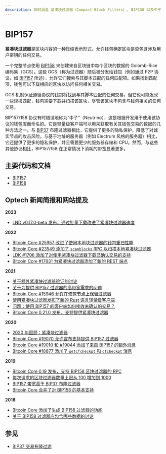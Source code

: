 ```yaml
---
description: 同时涵盖 紧凑块过滤器（Compact Block Filters）, BIP158 以及中子协议（Neutrino Protocol）
---
```


# BIP157

**紧凑块过滤器**是区块内容的一种压缩表示形式，允许钱包确定区块是否包含涉及用户密钥的任何交易。

一个完整节点使用 [BIP158](https://github.com/bitcoin/bips/blob/master/bip-0158.mediawiki) 来创建来自区块链中每个区块的数据的 Golomb-Rice 编码集（GCS）。这些 GCS（称为过滤器）随后被分发给钱包（例如通过 P2P 协议，如 [BIP157](https://github.com/bitcoin/bips/blob/master/bip-0157.mediawiki) 所述），允许它们搜索与其脚本匹配的任何匹配项。如果找到匹配项，钱包可以下载相应的区块以访问任何相关交易。

GCS 机制保证遵循协议的钱包将找到与其脚本匹配的任何交易，但它也可能发现一些误报匹配，钱包需要下载并扫描该区块，尽管该区块不包含与钱包相关的任何交易。

BIP157/158 协议有时错误地称为“中子”（Neutrino），这是根据开发用于使用该协议的钱包库而命名的。它是轻量级客户端可以用来获取有关其钱包交易的数据的几种方法之一。与 [BIP37](https://github.com/bitcoin/bips/blob/master/bip-0037.mediawiki) 布隆过滤器相比，它提供了更多的隐私保护，降低了对诚实节点的攻击风险。与基于地址的服务器（例如 Electrum 风格的服务器）相比，它还提供了更多的隐私保护，并且需要更少的服务器存储和 CPU。然而，与这些其他协议相比，BIP157/158 在正常情况下消耗的带宽显著更多。

## 主要代码和文档

* [BIP157](https://github.com/bitcoin/bips/blob/master/bip-0157.mediawiki)
* [BIP158](https://github.com/bitcoin/bips/blob/master/bip-0158.mediawiki)

## Optech 新闻简报和网站提及

**2023**

* [LND v0.17.0-beta 发布，通过批量下载改进了紧凑块过滤器速度](https://bitcoinops.org/en/newsletters/2023/10/04/#lnd-v0-17-0-beta)

**2022**

* [Bitcoin Core #25957 改进了使用本地块过滤器的钱包重扫性能](https://bitcoinops.org/en/newsletters/2022/11/02/#bitcoin-core-25957)
* [Bitcoin Core #23549 添加了 `scanblocks` RPC 以扫描本地紧凑块过滤器](https://bitcoinops.org/en/newsletters/2022/10/19/#bitcoin-core-23549)
* [LDK #1706 添加了对使用紧凑块过滤器下载已确认交易的支持](https://bitcoinops.org/en/newsletters/2022/09/21/#ldk-1706)
* [Bitcoin Core #17631 为紧凑块过滤器添加了新的 REST 端点](https://bitcoinops.org/en/newsletters/2022/01/05/#bitcoin-core-17631)

**2021**

* [关于额外紧凑块过滤器验证的讨论](https://bitcoinops.org/en/newsletters/2021/11/10/#additional-compact-block-filter-verification)
* [关于为提供 BIP157 过滤器的高带宽需求的问题](https://bitcoinops.org/en/newsletters/2021/02/24/#with-peerblockfilters-1-hundreds-of-btcwire-0-5-0-neutrino-connections-are-downloading-tb-from-my-bitcoin-node)
* [Bitcoin Core #15946 允许在修剪节点上保留过滤器](https://bitcoinops.org/en/newsletters/2021/02/24/#bitcoin-core-15946)
* [使用紧凑块过滤器发布了新的 Rust 语言轻量级客户端](https://bitcoinops.org/en/newsletters/2021/02/17/#rust-light-client-nakamoto-released)
* [问题：使用 BIP157 的客户端如何接收未确认的交易？](https://bitcoinops.org/en/newsletters/2021/01/27/#how-do-light-clients-using-compact-block-filters-get-relevant-unconfirmed-transactions)
* [Bitcoin Core 0.21.0 发布，支持提供紧凑块过滤器](https://bitcoinops.org/en/newsletters/2021/01/20/#bitcoin-core-0-21-0)

**2020**

* [2020 年回顾：紧凑块过滤器](https://bitcoinops.org/en/newsletters/2020/12/23/#compact-block-filters)
* [Bitcoin Core #19070 允许宣布支持提供 BIP157 过滤器](https://bitcoinops.org/en/newsletters/2020/08/19/#bitcoin-core-19070)
* [Bitcoin Core #19010 和 #19044 添加了来自 BIP157 的额外消息](https://bitcoinops.org/en/newsletters/2020/06/03/#bitcoin-core-19010)
* [Bitcoin Core #18877 添加了 `getcfcheckpt` 和 `cfcheckpt` 消息](https://bitcoinops.org/en/newsletters/2020/05/20/#bitcoin-core-18877)

**2019**

* [Bitcoin Core 0.19 发布，支持 BIP158 区块过滤器的 RPC](https://bitcoinops.org/en/newsletters/2019/11/27/#bip158-block-filters-rpc-only)
* [每次请求的区块过滤器数量上限从 100 增加到 1000](https://bitcoinops.org/en/newsletters/2019/11/13/#bips-857)
* [BIP157 带宽高于 BIP37 布隆过滤器](https://bitcoinops.org/en/newsletters/2019/07/31/#bip157-would-use-more-bandwidth-than-bip37)
* [Bitcoin Core 合并了对 BIP158 的基本支持](https://bitcoinops.org/en/newsletters/2019/04/23/#basic-bip158-support-merged-in-bitcoin-core)

**2018**

* [Bitcoin Core 添加了生成 BIP158 过滤器的功能](https://bitcoinops.org/en/newsletters/2018/08/28/#bitcoin-core-12254)
* [关于 BIP158 过滤器应包含哪些数据的讨论](https://bitcoinops.org/en/newsletters/2018/06/08#bip157-bip157-bip158-bip158-lightweight-client-filters)

## 参见

* [BIP37 交易布隆过滤](https://bitcoinops.org/en/topics/transaction-bloom-filtering/)
